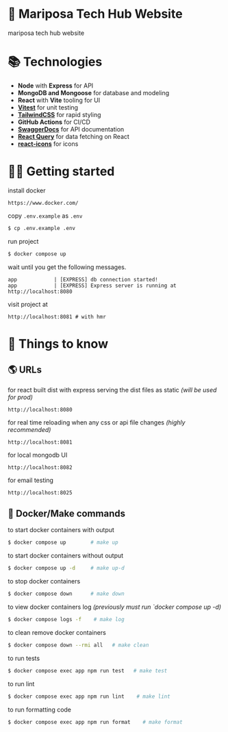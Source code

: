 # 🦋 Mariposa Tech Hub Website

mariposa tech hub website

# 📚 Technologies

- **Node** with **Express** for API
- **MongoDB and Mongoose** for database and modeling
- **React** with **Vite** tooling for UI
- **[Vitest](https://vitest.dev/)** for unit testing
- **[TailwindCSS](https://tailwindcss.com/)** for rapid styling
- **GitHub Actions** for CI/CD
- **[SwaggerDocs](https://github.com/brikev/express-jsdoc-swagger)** for API documentation
- **[React Query](https://react-query-v3.tanstack.com/)** for data fetching on React
- **[react-icons](https://react-icons.github.io/react-icons/)** for icons

# 👨‍💻 Getting started

install docker

```
https://www.docker.com/
```

copy `.env.example` as `.env`

```bash
$ cp .env.example .env
```

run project

```bash
$ docker compose up
```

wait until you get the following messages.

```
app            | [EXPRESS] db connection started!
app            | [EXPRESS] Express server is running at http://localhost:8080
```

visit project at

```
http://localhost:8081 # with hmr
```

# 🙋️ Things to know

## 🌎 URLs
for react built dist with express serving the dist files as static *(will be used for prod)*

```
http://localhost:8080
```

for real time reloading  when any css or api file changes *(highly recommended)*

```
http://localhost:8081
```

for local mongodb UI

```
http://localhost:8082
```

for email testing

```
http://localhost:8025
```

## 🐳 Docker/Make commands

to start docker containers with output

```bash
$ docker compose up        # make up
```

to start docker containers without output

```bash
$ docker compose up -d     # make up-d
```

to stop docker containers

```bash
$ docker compose down      # make down
```

to view docker containers log *(previously must run `docker compose up -d)*

```bash
$ docker compose logs -f    # make log
```


to clean remove docker containers

```bash
$ docker compose down --rmi all   # make clean
```

to run tests

```bash
$ docker compose exec app npm run test   # make test
```

to run lint

```bash
$ docker compose exec app npm run lint    # make lint
```

to run formatting code

```bash
$ docker compose exec app npm run format    # make format
```
